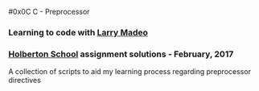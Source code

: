 #0x0C C - Preprocessor

### Learning to code with [Larry Madeo](https://twitter.com/larmalade)

### [Holberton School](https://www.holbertonschool.com) assignment solutions - February, 2017

A collection of scripts to aid my learning process regarding preprocessor directives
